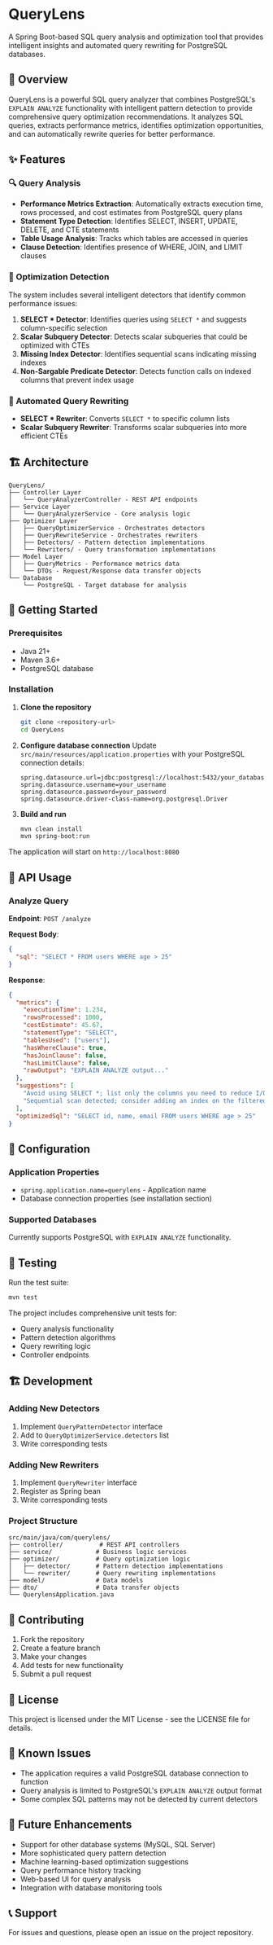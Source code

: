 # QueryLens

A Spring Boot-based SQL query analysis and optimization tool that provides intelligent insights and automated query rewriting for PostgreSQL databases.

## 🎯 Overview

QueryLens is a powerful SQL query analyzer that combines PostgreSQL's `EXPLAIN ANALYZE` functionality with intelligent pattern detection to provide comprehensive query optimization recommendations. It analyzes SQL queries, extracts performance metrics, identifies optimization opportunities, and can automatically rewrite queries for better performance.

## ✨ Features

### 🔍 Query Analysis

- **Performance Metrics Extraction**: Automatically extracts execution time, rows processed, and cost estimates from PostgreSQL query plans
- **Statement Type Detection**: Identifies SELECT, INSERT, UPDATE, DELETE, and CTE statements
- **Table Usage Analysis**: Tracks which tables are accessed in queries
- **Clause Detection**: Identifies presence of WHERE, JOIN, and LIMIT clauses

### 🚀 Optimization Detection

The system includes several intelligent detectors that identify common performance issues:

1. **SELECT \* Detector**: Identifies queries using `SELECT *` and suggests column-specific selection
2. **Scalar Subquery Detector**: Detects scalar subqueries that could be optimized with CTEs
3. **Missing Index Detector**: Identifies sequential scans indicating missing indexes
4. **Non-Sargable Predicate Detector**: Detects function calls on indexed columns that prevent index usage

### 🔧 Automated Query Rewriting

- **SELECT \* Rewriter**: Converts `SELECT *` to specific column lists
- **Scalar Subquery Rewriter**: Transforms scalar subqueries into more efficient CTEs

## 🏗️ Architecture

```
QueryLens/
├── Controller Layer
│   └── QueryAnalyzerController - REST API endpoints
├── Service Layer
│   └── QueryAnalyzerService - Core analysis logic
├── Optimizer Layer
│   ├── QueryOptimizerService - Orchestrates detectors
│   ├── QueryRewriteService - Orchestrates rewriters
│   ├── Detectors/ - Pattern detection implementations
│   └── Rewriters/ - Query transformation implementations
├── Model Layer
│   ├── QueryMetrics - Performance metrics data
│   └── DTOs - Request/Response data transfer objects
└── Database
    └── PostgreSQL - Target database for analysis
```

## 🚀 Getting Started

### Prerequisites

- Java 21+
- Maven 3.6+
- PostgreSQL database

### Installation

1. **Clone the repository**

   ```bash
   git clone <repository-url>
   cd QueryLens
   ```

2. **Configure database connection**
   Update `src/main/resources/application.properties` with your PostgreSQL connection details:

   ```properties
   spring.datasource.url=jdbc:postgresql://localhost:5432/your_database
   spring.datasource.username=your_username
   spring.datasource.password=your_password
   spring.datasource.driver-class-name=org.postgresql.Driver
   ```

3. **Build and run**
   ```bash
   mvn clean install
   mvn spring-boot:run
   ```

The application will start on `http://localhost:8080`

## 📡 API Usage

### Analyze Query

**Endpoint**: `POST /analyze`

**Request Body**:

```json
{
  "sql": "SELECT * FROM users WHERE age > 25"
}
```

**Response**:

```json
{
  "metrics": {
    "executionTime": 1.234,
    "rowsProcessed": 1000,
    "costEstimate": 45.67,
    "statementType": "SELECT",
    "tablesUsed": ["users"],
    "hasWhereClause": true,
    "hasJoinClause": false,
    "hasLimitClause": false,
    "rawOutput": "EXPLAIN ANALYZE output..."
  },
  "suggestions": [
    "Avoid using SELECT *; list only the columns you need to reduce I/O.",
    "Sequential scan detected; consider adding an index on the filtered/joined columns."
  ],
  "optimizedSql": "SELECT id, name, email FROM users WHERE age > 25"
}
```

## 🔧 Configuration

### Application Properties

- `spring.application.name=querylens` - Application name
- Database connection properties (see installation section)

### Supported Databases

Currently supports PostgreSQL with `EXPLAIN ANALYZE` functionality.

## 🧪 Testing

Run the test suite:

```bash
mvn test
```

The project includes comprehensive unit tests for:

- Query analysis functionality
- Pattern detection algorithms
- Query rewriting logic
- Controller endpoints

## 🏗️ Development

### Adding New Detectors

1. Implement `QueryPatternDetector` interface
2. Add to `QueryOptimizerService.detectors` list
3. Write corresponding tests

### Adding New Rewriters

1. Implement `QueryRewriter` interface
2. Register as Spring bean
3. Write corresponding tests

### Project Structure

```
src/main/java/com/querylens/
├── controller/          # REST API controllers
├── service/            # Business logic services
├── optimizer/          # Query optimization logic
│   ├── detector/       # Pattern detection implementations
│   └── rewriter/       # Query rewriting implementations
├── model/              # Data models
├── dto/                # Data transfer objects
└── QuerylensApplication.java
```

## 🤝 Contributing

1. Fork the repository
2. Create a feature branch
3. Make your changes
4. Add tests for new functionality
5. Submit a pull request

## 📄 License

This project is licensed under the MIT License - see the LICENSE file for details.

## 🐛 Known Issues

- The application requires a valid PostgreSQL database connection to function
- Query analysis is limited to PostgreSQL's `EXPLAIN ANALYZE` output format
- Some complex SQL patterns may not be detected by current detectors

## 🔮 Future Enhancements

- Support for other database systems (MySQL, SQL Server)
- More sophisticated query pattern detection
- Machine learning-based optimization suggestions
- Query performance history tracking
- Web-based UI for query analysis
- Integration with database monitoring tools

## 📞 Support

For issues and questions, please open an issue on the project repository.
